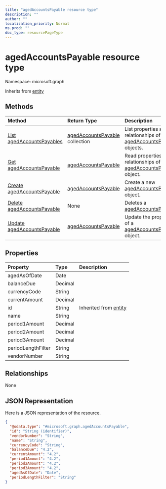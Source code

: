 ```yaml
---
title: "agedAccountsPayable resource type"
description: ""
author: ""
localization_priority: Normal
ms.prod: ""
doc_type: resourcePageType
---
```


# agedAccountsPayable resource type


Namespace: microsoft.graph




Inherits from [entity](../resources/entity.md)

## Methods
|Method|Return Type|Description|
|:---|:---|:---|
|[List agedAccountsPayables](../api/agedaccountspayable-list.md)|[agedAccountsPayable](../resources/agedaccountspayable.md) collection|List properties and relationships of the [agedAccountsPayable](../resources/agedaccountspayable.md) objects.|
|[Get agedAccountsPayable](../api/agedaccountspayable-get.md)|[agedAccountsPayable](../resources/agedaccountspayable.md)|Read properties and relationships of the [agedAccountsPayable](../resources/agedaccountspayable.md) object.|
|[Create agedAccountsPayable](../api/agedaccountspayable-create.md)|[agedAccountsPayable](../resources/agedaccountspayable.md)|Create a new [agedAccountsPayable](../resources/agedaccountspayable.md) object.|
|[Delete agedAccountsPayable](../api/agedaccountspayable-delete.md)|None|Deletes a [agedAccountsPayable](../resources/agedaccountspayable.md).|
|[Update agedAccountsPayable](../api/agedaccountspayable-update.md)|[agedAccountsPayable](../resources/agedaccountspayable.md)|Update the properties of a [agedAccountsPayable](../resources/agedaccountspayable.md) object.|

## Properties
|Property|Type|Description|
|:---|:---|:---|
|agedAsOfDate|Date||
|balanceDue|Decimal||
|currencyCode|String||
|currentAmount|Decimal||
|id|String| Inherited from [entity](../resources/entity.md)|
|name|String||
|period1Amount|Decimal||
|period2Amount|Decimal||
|period3Amount|Decimal||
|periodLengthFilter|String||
|vendorNumber|String||

## Relationships
None

## JSON Representation
Here is a JSON representation of the resource.
<!-- {
  "blockType": "resource",
  "keyProperty": "id",
  "@odata.type": "microsoft.graph.agedAccountsPayable",
  "baseType": "microsoft.graph.entity",
  "openType": false
}
-->
``` json
{
  "@odata.type": "#microsoft.graph.agedAccountsPayable",
  "id": "String (identifier)",
  "vendorNumber": "String",
  "name": "String",
  "currencyCode": "String",
  "balanceDue": "4.2",
  "currentAmount": "4.2",
  "period1Amount": "4.2",
  "period2Amount": "4.2",
  "period3Amount": "4.2",
  "agedAsOfDate": "Date",
  "periodLengthFilter": "String"
}
```

